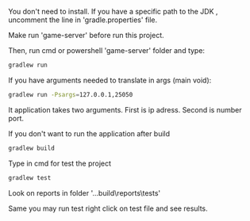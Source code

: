 You don't need to install. If you have a specific path to the JDK , uncomment the line in 'gradle.properties' file.

Make run 'game-server' before run this project. 

Then, run cmd or powershell 'game-server' folder and type:
``` bash
gradlew run
```

If you have arguments needed to translate in args (main void):
``` bash
gradlew run -Psargs=127.0.0.1,25050
```

It application takes two arguments. First is ip adress. Second is number port.


If you don't want to run the application after build
``` bash
gradlew build
```

Type in cmd for test the project
``` bash
gradlew test
```

Look on reports in folder '...build\reports\tests'

Same you may run test right click on test file and see results.